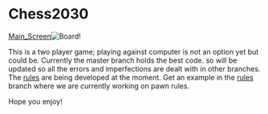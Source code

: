# Chess2030

[Main_Screen](https://user-images.githubusercontent.com/56770626/81211682-a2c25800-8fcb-11ea-8990-a37f4d714089.png)![Board](https://user-images.githubusercontent.com/56770626/81210936-85d95500-8fca-11ea-9216-c291e85f7370.png)!


This is a two player game; playing against computer is not an option yet but could be.
Currently the master branch holds the best code. so will be updated so all the errors and imperfections are dealt with in other branches.
The [rules]([GitHub](http://github.com)) are being developed at the moment. Get an example in the [rules]([GitHub](http://github.com)) branch where we are currently working on pawn rules.

Hope you enjoy!
